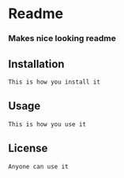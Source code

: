 # Readme

### Makes nice looking readme

## Installation

    This is how you install it

## Usage

    This is how you use it

## License

    Anyone can use it
    